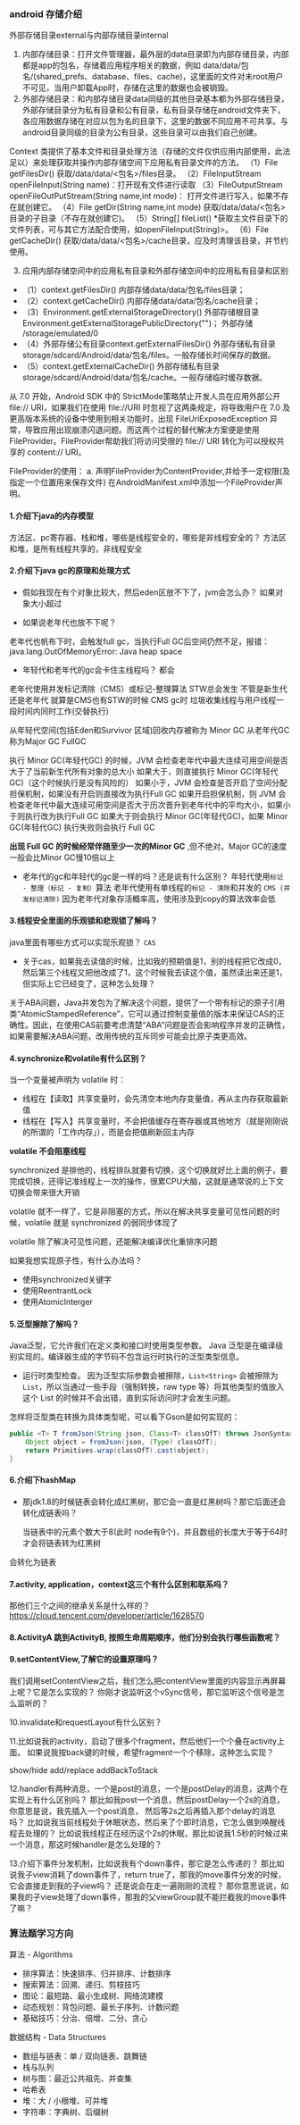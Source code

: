 

### android 存储介绍
外部存储目录external与内部存储目录internal

1. 内部存储目录：打开文件管理器，最外层的data目录即为内部存储目录，内部都是app的包名，存储着应用程序相关的数据，例如 data/data/包名/(shared_prefs、database、files、cache)，这里面的文件对未root用户不可见，当用户卸载App时，存储在这里的数据也会被销毁。
2. 外部存储目录：和内部存储目录data同级的其他目录基本都为外部存储目录，外部存储目录分为私有目录和公有目录，私有目录存储在android文件夹下，各应用数据存储在对应以包为名的目录下，这里的数据不同应用不可共享。与android目录同级的目录为公有目录，这些目录可以由我们自己创建。

Context 类提供了基本文件和目录处理方法（存储的文件仅供应用内部使用，此法足以）来处理获取并操作内部存储空间下应用私有目录文件的方法。
（1）File getFilesDir() 获取/data/data/<包名>/files目录。
（2）FileInputStream openFileInput(String name)：打开现有文件进行读取
（3）FileOutputStream openFileOutPutStream(String name,int mode)： 打开文件进行写入，如果不存在就创建它。
（4）File getDir(String name,int mode) 获取/data/data/<包名>目录的子目录（不存在就创建它)。
（5）String[] fileList() *获取主文件目录下的文件列表，可与其它方法配合使用，如openFileInput(String)>。
（6）File getCacheDir() 获取/data/data/<包名>/cache目录，应及时清理该目录，并节约使用。

3. 应用内部存储空间中的应用私有目录和外部存储空间中的应用私有目录和区别

- （1）context.getFilesDir() 内部存储data/data/包名/files目录；
- （2）context.getCacheDir() 内部存储data/data/包名/cache目录；
- （3）Environment.getExternalStorageDirectory() 外部存储根目录 Environment.getExternalStoragePublicDirectory("")； 外部存储 /storage/emulated/0
- （4）外部存储公有目录context.getExternalFilesDir() 外部存储私有目录 storage/sdcard/Android/data/包名/files。一般存储长时间保存的数据。 
- （5）context.getExternalCacheDir() 外部存储私有目录 storage/sdcard/Android/data/包名/cache。一般存储临时缓存数据。


从 7.0 开始，Android SDK 中的 StrictMode策略禁止开发人员在应用外部公开 file:// URI，如果我们在使用 file://URI 时忽视了这两条规定，将导致用户在 7.0 及更高版本系统的设备中使用到相关功能时，出现 FileUriExposedException 异常，导致应用出现崩溃闪退问题。而这两个过程的替代解决方案便是使用 FileProvider。FileProvider帮助我们将访问受限的 file:// URI 转化为可以授权共享的 content:// URI。

FileProvider的使用：
a. 声明FileProvider为ContentProvider,并给予一定权限(及指定一个位置用来保存文件) 在AndroidManifest.xml中添加一个FileProvider声明。


#### 1.介绍下java的内存模型

  方法区、pc寄存器、栈和堆，哪些是线程安全的，哪些是非线程安全的？
方法区和堆，是所有线程共享的，非线程安全
 
#### 2.介绍下java gc的原理和处理方式
- 假如我现在有个对象比较大，然后eden区放不下了，jvm会怎么办？
如果对象大小超过

- 如果说老年代也放不下呢？

老年代也帆布下时，会触发full gc，当执行Full GC后空间仍然不足，报错：java.lang.OutOfMemoryError: Java heap space

- 年轻代和老年代的gc会卡住主线程吗？
都会

老年代使用并发标记清除（CMS）或标记-整理算法
STW总会发生 不管是新生代还是老年代 就算是CMS也有STW的时候
CMS gc时 垃圾收集线程与用户线程一段时间内同时工作(交替执行)

从年轻代空间(包括Eden和Survivor 区域)回收内存被称为 Minor GC
从老年代GC称为Major GC
FullGC

执行 Minor GC(年轻代GC) 的时候，JVM 会检查老年代中最大连续可用空间是否大于了当前新生代所有对象的总大小
如果大于，则直接执行 Minor GC(年轻代GC)（这个时候执行是没有风险的）
如果小于，JVM 会检查是否开启了空间分配担保机制，如果没有开启则直接改为执行Full GC
如果开启担保机制，则 JVM 会检查老年代中最大连续可用空间是否大于历次晋升到老年代中的平均大小，如果小于则执行改为执行Full GC
如果大于则会执行 Minor GC(年轻代GC)，如果 Minor GC(年轻代GC) 执行失败则会执行 Full GC

**出现 Full GC 的时候经常伴随至少一次的Minor GC** ,但不绝对。Major GC的速度一般会比Minor GC慢10倍以上

- 老年代的gc和年轻代的gc是一样的吗？还是说有什么区别？
年轻代使用`标记 - 整理（标记 - 复制）`算法
老年代使用有单线程的`标记 - 清除`和并发的 `CMS (并发标记清除)`
因为老年代对象存活概率高，使用涉及到copy的算法效率会低

#### 3.线程安全里面的乐观锁和悲观锁了解吗？
java里面有哪些方式可以实现乐观锁？ `CAS`

- 关于cas，如果我去读值的时候，比如我的预期值是1，别的线程把它改成0，然后第三个线程又把他改成了1，这个时候我去读这个值，虽然读出来还是1，但实际上它已经变了，这种怎么处理？

关于ABA问题，Java并发包为了解决这个问题，提供了一个带有标记的原子引用类“AtomicStampedReference”，它可以通过控制变量值的版本来保证CAS的正确性。因此，在使用CAS前要考虑清楚“ABA”问题是否会影响程序并发的正确性，如果需要解决ABA问题，改用传统的互斥同步可能会比原子类更高效。

#### 4.synchronize和volatile有什么区别？
当一个变量被声明为 volatile 时：

- 线程在【读取】共享变量时，会先清空本地内存变量值，再从主内存获取最新值
- 线程在【写入】共享变量时，不会把值缓存在寄存器或其他地方（就是刚刚说的所谓的「工作内存」），而是会把值刷新回主内存

**volatile 不会阻塞线程**

synchronized 是排他的，线程排队就要有切换，这个切换就好比上面的例子，要完成切换，还得记准线程上一次的操作，很累CPU大脑，这就是通常说的上下文切换会带来很大开销

volatile 就不一样了，它是非阻塞的方式，所以在解决共享变量可见性问题的时候，volatile 就是 synchronized 的弱同步体现了

volatile 除了解决可见性问题，还能解决编译优化重排序问题

如果我想实现原子性，有什么办法吗？
- 使用synchronized关键字
- 使用ReentrantLock
- 使用AtomicInterger

#### 5.泛型擦除了解吗？
Java泛型，它允许我们在定义类和接口时使用类型参数。
Java 泛型是在编译级别实现的。编译器生成的字节码不包含运行时执行的泛型类型信息。

- 运行时类型检查。
因为泛型实际参数会被擦除，`List<String>` 会被擦除为 `List`，所以当通过一些手段（强制转换，raw type 等）将其他类型的值放入这个 List 的时候并不会出错，直到实际访问时才会发生问题。

怎样将泛型类在转换为具体类型呢，可以看下Gson是如何实现的：

~~~ java
public <T> T fromJson(String json, Class<T> classOfT) throws JsonSyntaxException {
    Object object = fromJson(json, (Type) classOfT);
    return Primitives.wrap(classOfT).cast(object);
}
~~~

#### 6.介绍下hashMap
- 那jdk1.8的时候链表会转化成红黑树，那它会一直是红黑树吗？那它后面还会转化成链表吗？

  当链表中的元素个数大于8(此时 node有9个)，并且数组的长度大于等于64时才会将链表转为红黑树

会转化为链表

#### 7.activity, application，context这三个有什么区别和联系吗？
  那他们三个之间的继承关系是什么样的？
<https://cloud.tencent.com/developer/article/1628570>

#### 8.ActivityA 跳到ActivityB, 按照生命周期顺序，他们分别会执行哪些函数呢？

#### 9.setContentView,了解它的设置原理吗？
  我们调用setContentView之后，我们怎么把contentView里面的内容显示再屏幕上呢？它是怎么实现的？
  你刚才说监听这个vSync信号，那它监听这个信号是怎么监听的？

10.invalidate和requestLayout有什么区别？

11.比如说我的activity，启动了很多个fragment，然后他们一个个叠在activity上面。
   如果说我按back键的时候，希望fragment一个个移除，这种怎么实现？
   
   show/hide add/replace
   addBackToStack

12.handler有两种消息，一个是post的消息，一个是postDelay的消息，这两个在实现上有什么区别吗？
   那比如我post一个消息，然后postDelay一个2s的消息，你意思是说，我先插入一个post消息，
   然后等2s之后再插入那个delay的消息吗？
   比如说我当前线程处于休眠状态，然后来了个即时消息，它怎么做到唤醒线程去处理的？
   比如说我线程正在经历这个2s的休眠，那比如说我1.5秒的时候过来一个消息，那这时候handler是怎么处理的？

13.介绍下事件分发机制，比如说我有个down事件，那它是怎么传递的？
   那比如说我子view消耗了down事件了，return true了，那我的move事件分发的时候，它会直接走到我的子view吗？
   还是说会在走一遍刚刚的流程？
   那你意思说说，如果我的子view处理了down事件，那我的父viewGroup就不能拦截我的move事件了嘛？

### 算法题学习方向
算法 - Algorithms

- 排序算法：快速排序、归并排序、计数排序
- 搜索算法：回溯、递归、剪枝技巧
- 图论：最短路、最小生成树、网络流建模
- 动态规划：背包问题、最长子序列、计数问题
- 基础技巧：分治、倍增、二分、贪心

数据结构 - Data Structures

- 数组与链表：单 / 双向链表、跳舞链
- 栈与队列
- 树与图：最近公共祖先、并查集
- 哈希表
- 堆：大 / 小根堆、可并堆
- 字符串：字典树、后缀树

